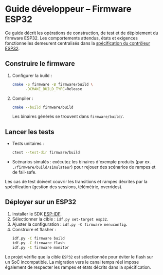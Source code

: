 # Guide développeur – Firmware ESP32

Ce guide décrit les opérations de construction, de test et de déploiement du firmware ESP32. Les comportements attendus, états et exigences fonctionnelles demeurent centralisés dans la [spécification du contrôleur ESP32](../specs/firmware-esp32.md).

## Construire le firmware

1. Configurer la build :
   ```bash
   cmake -S firmware -B firmware/build \
         -DCMAKE_BUILD_TYPE=Release
   ```
2. Compiler :
   ```bash
   cmake --build firmware/build
   ```
   Les binaires générés se trouvent dans `firmware/build/`.

## Lancer les tests

- Tests unitaires :
  ```bash
  ctest --test-dir firmware/build
  ```
- Scénarios simulés : exécutez les binaires d'exemple produits (par ex. `./firmware/build/simulateur`) pour rejouer des scénarios de rampes et de fail-safe.

Les cas de test doivent couvrir les transitions et rampes décrites par la spécification (gestion des sessions, télémétrie, overrides).

## Déployer sur un ESP32

1. Installer le SDK [ESP-IDF](https://docs.espressif.com/).
2. Sélectionner la cible : `idf.py set-target esp32`.
3. Ajuster la configuration : `idf.py -C firmware menuconfig`.
4. Construire et flasher :
   ```bash
   idf.py -C firmware build
   idf.py -C firmware flash
   idf.py -C firmware monitor
   ```

Le projet vérifie que la cible `ESP32` est sélectionnée pour éviter le flash sur un SoC incompatible. La migration vers le canal temps réel impose également de respecter les rampes et états décrits dans la spécification.
